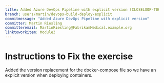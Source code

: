 ```yaml
---
title: Added Azure DevOps Pipeline with explicit version (CLOSELOOP-T004)
branch: users/martin/devops-build-deploy-explicit
commitmessage: "Added Azure DevOps Pipeline with explicit version"
committer: Martin Riesling
committeremail: MartinRiesling@FabrikamMedical.example.org
linktoworkitem: Module3
---
```

# Instructions to Fix the exercise

Added the version replacement for the docker-compose file so we have an explicit version when deploying containers.